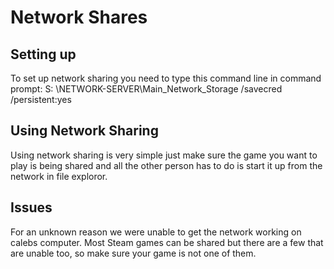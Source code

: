 # Network Shares
## Setting up
To set up network sharing you need to type this command line in command prompt: S: \\NETWORK-SERVER\Main_Network_Storage /savecred /persistent:yes
## Using Network Sharing
Using network sharing is very simple just make sure the game you want to play is being shared and all the other person has to do is start it up from the network in file exploror.
## Issues
For an unknown reason we were unable to get the network working on calebs computer.  Most Steam games can be shared but there are a few that are unable too, so make sure your game is not one of them.